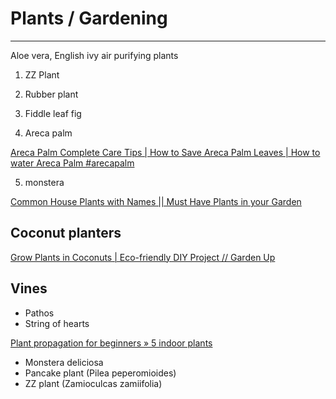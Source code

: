 # Plants / Gardening

---

Aloe vera, English ivy air purifying plants

1. ZZ Plant

2. Rubber plant

3. Fiddle leaf fig

4. Areca palm

[Areca Palm Complete Care Tips | How to Save Areca Palm Leaves | How to water Areca Palm #arecapalm](https://www.youtube.com/watch?v=QPuoVzjkNpc)

5. monstera

[Common House Plants with Names || Must Have Plants in your Garden](https://www.youtube.com/watch?v=PR8lbGBLYI4)

## Coconut planters

[Grow Plants in Coconuts | Eco-friendly DIY Project // Garden Up](https://www.youtube.com/watch?v=SIf031rsh18)

## Vines

- Pathos
- String of hearts

[Plant propagation for beginners » 5 indoor plants](https://www.youtube.com/watch?v=Jh5oX0VRnzk)

- Monstera deliciosa
- Pancake plant (Pilea peperomioides)
- ZZ plant (Zamioculcas zamiifolia)
